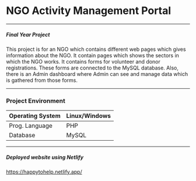 
# NGO Activity Management Portal
***

##### Final Year Project

This project is for an NGO which contains different web pages which gives information about the NGO. It contain pages which shows the sectors in which the NGO works. 
It contains forms for volunteer and donor registrations.
These forms are connected to the MySQL database.
Also, there is an Admin dashboard where Admin can see and manage data which is gathered from those forms.
***

### Project Environment

|Operating System|Linux/Windows|
|----------------|-------------|
|Prog. Language|PHP|
|Database|MySQL|

***

##### Deployed website using Netlify
https://happytohelp.netlify.app/
